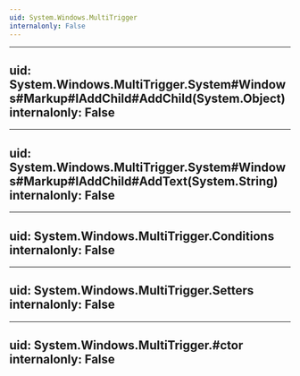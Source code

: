 ```yaml
---
uid: System.Windows.MultiTrigger
internalonly: False
---
```


---
uid: System.Windows.MultiTrigger.System#Windows#Markup#IAddChild#AddChild(System.Object)
internalonly: False
---

---
uid: System.Windows.MultiTrigger.System#Windows#Markup#IAddChild#AddText(System.String)
internalonly: False
---

---
uid: System.Windows.MultiTrigger.Conditions
internalonly: False
---

---
uid: System.Windows.MultiTrigger.Setters
internalonly: False
---

---
uid: System.Windows.MultiTrigger.#ctor
internalonly: False
---
